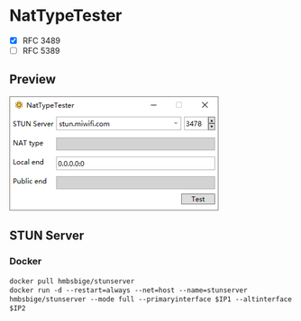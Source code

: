# NatTypeTester

- [x] RFC 3489
- [ ] RFC 5389

## Preview
![](pic/1.png)

## STUN Server
### Docker
```
docker pull hmbsbige/stunserver
docker run -d --restart=always --net=host --name=stunserver hmbsbige/stunserver --mode full --primaryinterface $IP1 --altinterface $IP2
```
